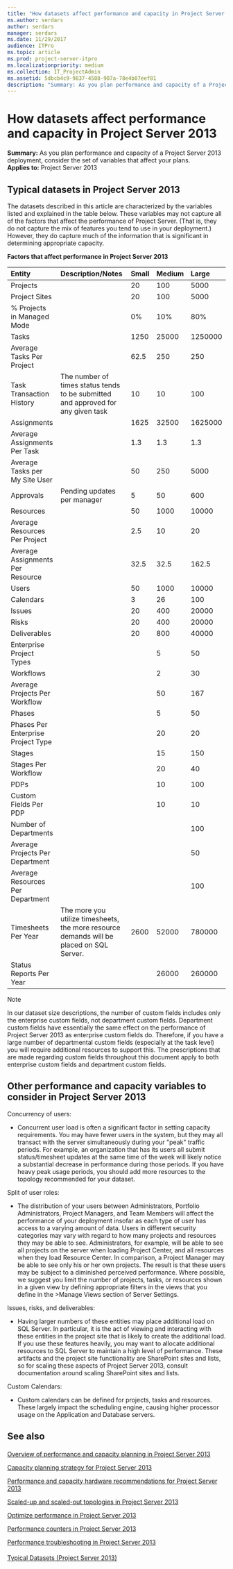 ```yaml
---
title: "How datasets affect performance and capacity in Project Server 2013"
ms.author: serdars
author: serdars
manager: serdars
ms.date: 11/29/2017
audience: ITPro
ms.topic: article
ms.prod: project-server-itpro
ms.localizationpriority: medium
ms.collection: IT_ProjectAdmin
ms.assetid: 5dbcb4c9-9837-4508-907a-78e4b07eef81
description: "Summary: As you plan performance and capacity of a Project Server 2013 deployment, consider the set of variables that affect your plans."
---
```


# How datasets affect performance and capacity in Project Server 2013
 
 **Summary:** As you plan performance and capacity of a Project Server 2013 deployment, consider the set of variables that affect your plans.<br/>
**Applies to:** Project Server 2013
  
## Typical datasets in Project Server 2013

The datasets described in this article are characterized by the variables listed and explained in the table below. These variables may not capture all of the factors that affect the performance of Project Server. (That is, they do not capture the mix of features you tend to use in your deployment.) However, they do capture much of the information that is significant in determining appropriate capacity.
  
**Factors that affect performance in Project Server 2013**

|**Entity**|**Description/Notes**|**Small**|**Medium**|**Large**|
|:-----|:-----|:-----|:-----|:-----|
|Projects  <br/> ||20  <br/> |100  <br/> |5000  <br/> |
|Project Sites  <br/> ||20  <br/> |100  <br/> |5000  <br/> |
|% Projects in Managed Mode  <br/> ||0%  <br/> |10%  <br/> |80%  <br/> |
|Tasks  <br/> ||1250  <br/> |25000  <br/> |1250000  <br/> |
|Average Tasks Per Project  <br/> ||62.5  <br/> |250  <br/> |250  <br/> |
|Task Transaction History  <br/> |The number of times status tends to be submitted and approved for any given task  <br/> |10  <br/> |10  <br/> |100  <br/> |
|Assignments  <br/> ||1625  <br/> |32500  <br/> |1625000  <br/> |
|Average Assignments Per Task  <br/> ||1.3  <br/> |1.3  <br/> |1.3  <br/> |
|Average Tasks per My Site User  <br/> ||50  <br/> |250  <br/> |5000  <br/> |
|Approvals  <br/> |Pending updates per manager  <br/> |5  <br/> |50  <br/> |600  <br/> |
|Resources  <br/> ||50  <br/> |1000  <br/> |10000  <br/> |
|Average Resources Per Project  <br/> ||2.5  <br/> |10  <br/> |20  <br/> |
|Average Assignments Per Resource  <br/> ||32.5  <br/> |32.5  <br/> |162.5  <br/> |
|Users  <br/> ||50  <br/> |1000  <br/> |10000  <br/> |
|Calendars  <br/> ||3  <br/> |26  <br/> |100  <br/> |
|Issues  <br/> ||20  <br/> |400  <br/> |20000  <br/> |
|Risks  <br/> ||20  <br/> |400  <br/> |20000  <br/> |
|Deliverables  <br/> ||20  <br/> |800  <br/> |40000  <br/> |
|Enterprise Project Types  <br/> |||5  <br/> |50  <br/> |
|Workflows  <br/> |||2  <br/> |30  <br/> |
|Average Projects Per Workflow  <br/> |||50  <br/> |167  <br/> |
|Phases  <br/> |||5  <br/> |50  <br/> |
|Phases Per Enterprise Project Type  <br/> |||20  <br/> |20  <br/> |
|Stages  <br/> |||15  <br/> |150  <br/> |
|Stages Per Workflow  <br/> |||20  <br/> |40  <br/> |
|PDPs  <br/> |||10  <br/> |100  <br/> |
|Custom Fields Per PDP  <br/> |||10  <br/> |10  <br/> |
|Number of Departments  <br/> ||||100  <br/> |
|Average Projects Per Department  <br/> ||||50  <br/> |
|Average Resources Per Department  <br/> ||||100  <br/> |
|Timesheets Per Year  <br/> |The more you utilize timesheets, the more resource demands will be placed on SQL Server.  <br/> |2600  <br/> |52000  <br/> |780000  <br/> |
|Status Reports Per Year  <br/> |||26000  <br/> |260000  <br/> |
   
> [!NOTE]
> In our dataset size descriptions, the number of custom fields includes only the enterprise custom fields, not department custom fields. Department custom fields have essentially the same effect on the performance of Project Server 2013 as enterprise custom fields do. Therefore, if you have a large number of departmental custom fields (especially at the task level) you will require additional resources to support this. The prescriptions that are made regarding custom fields throughout this document apply to both enterprise custom fields and department custom fields. 
  
## Other performance and capacity variables to consider in Project Server 2013

Concurrency of users: 
  
- Concurrent user load is often a significant factor in setting capacity requirements. You may have fewer users in the system, but they may all transact with the server simultaneously during your "peak" traffic periods. For example, an organization that has its users all submit status/timesheet updates at the same time of the week will likely notice a substantial decrease in performance during those periods. If you have heavy peak usage periods, you should add more resources to the topology recommended for your dataset.
    
Split of user roles:
  
- The distribution of your users between Administrators, Portfolio Administrators, Project Managers, and Team Members will affect the performance of your deployment insofar as each type of user has access to a varying amount of data. Users in different security categories may vary with regard to how many projects and resources they may be able to see. Administrators, for example, will be able to see all projects on the server when loading Project Center, and all resources when they load Resource Center. In comparison, a Project Manager may be able to see only his or her own projects. The result is that these users may be subject to a diminished perceived performance. Where possible, we suggest you limit the number of projects, tasks, or resources shown in a given view by defining appropriate filters in the views that you define in the >Manage Views section of Server Settings.
    
Issues, risks, and deliverables:
  
- Having larger numbers of these entities may place additional load on SQL Server. In particular, it is the act of viewing and interacting with these entities in the project site that is likely to create the additional load. If you use these features heavily, you may want to allocate additional resources to SQL Server to maintain a high level of performance. These artifacts and the project site functionality are SharePoint sites and lists, so for scaling these aspects of Project Server 2013, consult documentation around scaling SharePoint sites and lists.
    
Custom Calendars:
  
- Custom calendars can be defined for projects, tasks and resources. These largely impact the scheduling engine, causing higher processor usage on the Application and Database servers.
    
## See also

#### 

[Overview of performance and capacity planning in Project Server 2013](overview-of-performance-and-capacity-planning-in-project-server-2013.md)
  
[Capacity planning strategy for Project Server 2013](capacity-planning-strategy-for-project-server-2013.md)
  
[Performance and capacity hardware recommendations for Project Server 2013](performance-and-capacity-hardware-recommendations-for-project-server-2013.md)
  
[Scaled-up and scaled-out topologies in Project Server 2013](scaled-up-and-scaled-out-topologies-in-project-server-2013.md)
  
[Optimize performance in Project Server 2013](optimize-performance-in-project-server-2013.md)
  
[Performance counters in Project Server 2013](performance-counters-in-project-server-2013.md)
  
[Performance troubleshooting in Project Server 2013](performance-troubleshooting-in-project-server-2013.md)
#### 

[Typical Datasets (Project Server 2013)](./project-server-2013-and-2016.md)